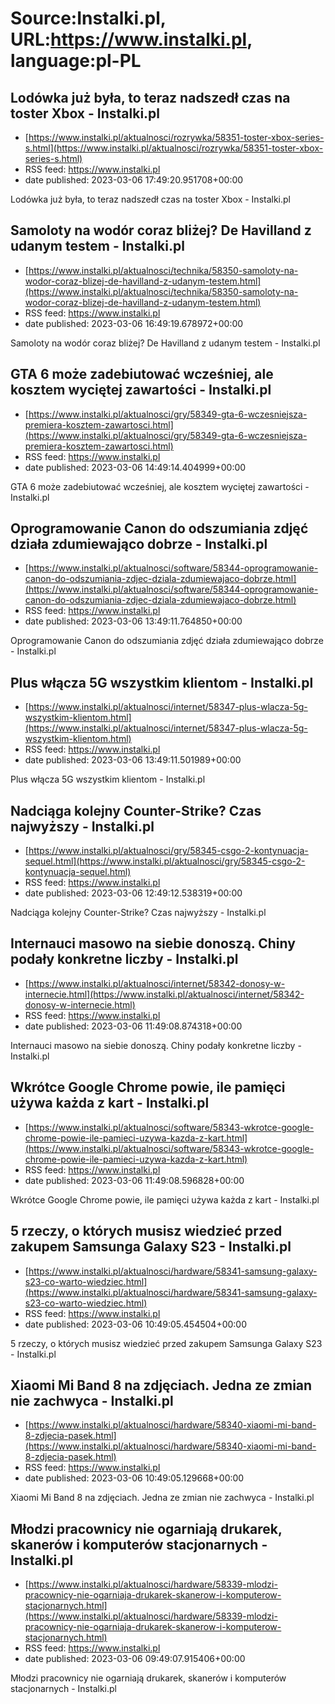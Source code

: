 # Source:Instalki.pl, URL:https://www.instalki.pl, language:pl-PL

## Lodówka już była, to teraz nadszedł czas na toster Xbox  - Instalki.pl
 - [https://www.instalki.pl/aktualnosci/rozrywka/58351-toster-xbox-series-s.html](https://www.instalki.pl/aktualnosci/rozrywka/58351-toster-xbox-series-s.html)
 - RSS feed: https://www.instalki.pl
 - date published: 2023-03-06 17:49:20.951708+00:00

Lodówka już była, to teraz nadszedł czas na toster Xbox  - Instalki.pl

## Samoloty na wodór coraz bliżej? De Havilland z udanym testem  - Instalki.pl
 - [https://www.instalki.pl/aktualnosci/technika/58350-samoloty-na-wodor-coraz-blizej-de-havilland-z-udanym-testem.html](https://www.instalki.pl/aktualnosci/technika/58350-samoloty-na-wodor-coraz-blizej-de-havilland-z-udanym-testem.html)
 - RSS feed: https://www.instalki.pl
 - date published: 2023-03-06 16:49:19.678972+00:00

Samoloty na wodór coraz bliżej? De Havilland z udanym testem  - Instalki.pl

## GTA 6 może zadebiutować wcześniej, ale kosztem wyciętej zawartości - Instalki.pl
 - [https://www.instalki.pl/aktualnosci/gry/58349-gta-6-wczesniejsza-premiera-kosztem-zawartosci.html](https://www.instalki.pl/aktualnosci/gry/58349-gta-6-wczesniejsza-premiera-kosztem-zawartosci.html)
 - RSS feed: https://www.instalki.pl
 - date published: 2023-03-06 14:49:14.404999+00:00

GTA 6 może zadebiutować wcześniej, ale kosztem wyciętej zawartości - Instalki.pl

## Oprogramowanie Canon do odszumiania zdjęć działa zdumiewająco dobrze - Instalki.pl
 - [https://www.instalki.pl/aktualnosci/software/58344-oprogramowanie-canon-do-odszumiania-zdjec-dziala-zdumiewajaco-dobrze.html](https://www.instalki.pl/aktualnosci/software/58344-oprogramowanie-canon-do-odszumiania-zdjec-dziala-zdumiewajaco-dobrze.html)
 - RSS feed: https://www.instalki.pl
 - date published: 2023-03-06 13:49:11.764850+00:00

Oprogramowanie Canon do odszumiania zdjęć działa zdumiewająco dobrze - Instalki.pl

## Plus włącza 5G wszystkim klientom  - Instalki.pl
 - [https://www.instalki.pl/aktualnosci/internet/58347-plus-wlacza-5g-wszystkim-klientom.html](https://www.instalki.pl/aktualnosci/internet/58347-plus-wlacza-5g-wszystkim-klientom.html)
 - RSS feed: https://www.instalki.pl
 - date published: 2023-03-06 13:49:11.501989+00:00

Plus włącza 5G wszystkim klientom  - Instalki.pl

## Nadciąga kolejny Counter-Strike? Czas najwyższy - Instalki.pl
 - [https://www.instalki.pl/aktualnosci/gry/58345-csgo-2-kontynuacja-sequel.html](https://www.instalki.pl/aktualnosci/gry/58345-csgo-2-kontynuacja-sequel.html)
 - RSS feed: https://www.instalki.pl
 - date published: 2023-03-06 12:49:12.538319+00:00

Nadciąga kolejny Counter-Strike? Czas najwyższy - Instalki.pl

## Internauci masowo na siebie donoszą. Chiny podały konkretne liczby - Instalki.pl
 - [https://www.instalki.pl/aktualnosci/internet/58342-donosy-w-internecie.html](https://www.instalki.pl/aktualnosci/internet/58342-donosy-w-internecie.html)
 - RSS feed: https://www.instalki.pl
 - date published: 2023-03-06 11:49:08.874318+00:00

Internauci masowo na siebie donoszą. Chiny podały konkretne liczby - Instalki.pl

## Wkrótce Google Chrome powie, ile pamięci używa każda z kart - Instalki.pl
 - [https://www.instalki.pl/aktualnosci/software/58343-wkrotce-google-chrome-powie-ile-pamieci-uzywa-kazda-z-kart.html](https://www.instalki.pl/aktualnosci/software/58343-wkrotce-google-chrome-powie-ile-pamieci-uzywa-kazda-z-kart.html)
 - RSS feed: https://www.instalki.pl
 - date published: 2023-03-06 11:49:08.596828+00:00

Wkrótce Google Chrome powie, ile pamięci używa każda z kart - Instalki.pl

## 5 rzeczy, o których musisz wiedzieć przed zakupem Samsunga Galaxy S23 - Instalki.pl
 - [https://www.instalki.pl/aktualnosci/hardware/58341-samsung-galaxy-s23-co-warto-wiedziec.html](https://www.instalki.pl/aktualnosci/hardware/58341-samsung-galaxy-s23-co-warto-wiedziec.html)
 - RSS feed: https://www.instalki.pl
 - date published: 2023-03-06 10:49:05.454504+00:00

5 rzeczy, o których musisz wiedzieć przed zakupem Samsunga Galaxy S23 - Instalki.pl

## Xiaomi Mi Band 8 na zdjęciach. Jedna ze zmian nie zachwyca - Instalki.pl
 - [https://www.instalki.pl/aktualnosci/hardware/58340-xiaomi-mi-band-8-zdjecia-pasek.html](https://www.instalki.pl/aktualnosci/hardware/58340-xiaomi-mi-band-8-zdjecia-pasek.html)
 - RSS feed: https://www.instalki.pl
 - date published: 2023-03-06 10:49:05.129668+00:00

Xiaomi Mi Band 8 na zdjęciach. Jedna ze zmian nie zachwyca - Instalki.pl

## Młodzi pracownicy nie ogarniają drukarek, skanerów i komputerów stacjonarnych - Instalki.pl
 - [https://www.instalki.pl/aktualnosci/hardware/58339-mlodzi-pracownicy-nie-ogarniaja-drukarek-skanerow-i-komputerow-stacjonarnych.html](https://www.instalki.pl/aktualnosci/hardware/58339-mlodzi-pracownicy-nie-ogarniaja-drukarek-skanerow-i-komputerow-stacjonarnych.html)
 - RSS feed: https://www.instalki.pl
 - date published: 2023-03-06 09:49:07.915406+00:00

Młodzi pracownicy nie ogarniają drukarek, skanerów i komputerów stacjonarnych - Instalki.pl

